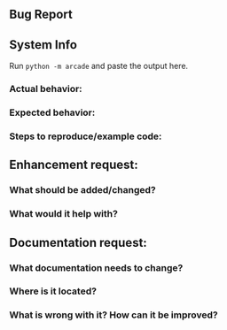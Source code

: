 ## Bug Report

## System Info

Run `python -m arcade` and paste the output here.

### Actual behavior:

### Expected behavior:

### Steps to reproduce/example code:


## Enhancement request:

### What should be added/changed?

### What would it help with?


## Documentation request:

### What documentation needs to change? 

### Where is it located?

### What is wrong with it? How can it be improved?
